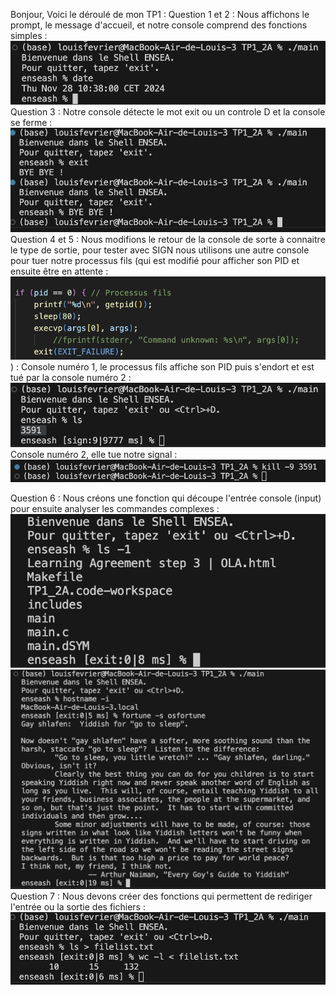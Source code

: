 Bonjour, Voici le déroulé de mon TP1 : 
Question 1 et 2 : Nous affichons le prompt, le message d'accueil, et notre console comprend des fonctions simples :  ![whatever](Capture01.png)
Question 3 : Notre console détecte le mot exit ou un controle D et la console se ferme : ![whatever](Capture02.png)
Question 4 et 5 : Nous modifions le retour de la console de sorte à connaitre le type de sortie, pour tester avec SIGN nous utilisons une autre console pour tuer notre processus fils (qui est modifié pour afficher son PID et ensuite être en attente : ![whatever](Capture3.png)) : 
    Console numéro 1, le processus fils affiche son PID puis s'endort et est tué par la console numéro 2 :  ![whatever](Capture1.png)
    Console numéro 2, elle tue notre signal  :  ![whatever](Capture2.png)

Question 6 : Nous créons une fonction qui découpe l'entrée console (input) pour ensuite analyser les commandes complexes : ![whatever](Capture4.png) ![whatever](Capture6.png)
Question 7 : Nous devons créer des fonctions qui permettent de rediriger l'entrée ou la sortie des fichiers : ![whatever](Capture5.png)
